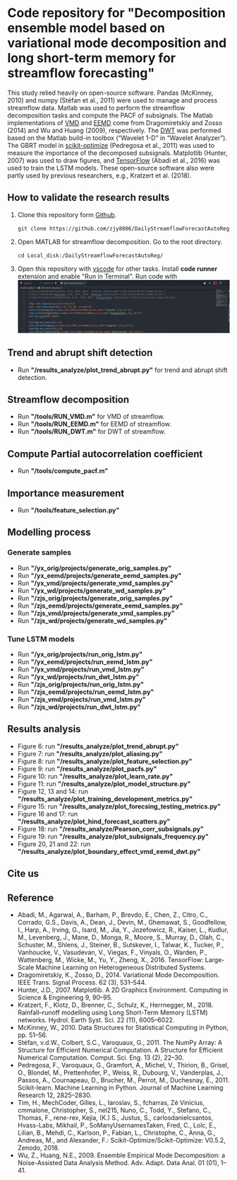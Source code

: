 # Code repository for "Decomposition ensemble model based on variational mode decomposition and long short-term memory for streamflow forecasting"


This study relied heavily on open-source software. Pandas (McKinney, 2010) and numpy (Stéfan et al., 2011) were used to manage and process streamflow data. Matlab was used to perform the streamflow decomposition tasks and compute the PACF of subsignals. The Matlab implementations of [VMD](https://ieeexplore.ieee.org/document/6655981) and [EEMD](https://doi.org/10.1142/S1793536909000047) come from Dragomiretskiy and Zosso (2014) and Wu and Huang (2009), respectively. The [DWT](https://www.mathworks.com/help/wavelet/ref/dwt.html) was performed based on the Matlab build-in toolbox (“Wavelet 1-D” in “Wavelet Analyzer”). The GBRT model in [scikit-optimize](https://scikit-optimize.github.io/) (Pedregosa et al., 2011) was used to measure the importance of the decomposed subsignals. Matplotlib (Hunter, 2007) was used to draw figures, and [TensorFlow](https://tensorflow.google.cn/) (Abadi et al., 2016) was used to train the LSTM models. These open-source software also were partly used by previous researchers, e.g., Kratzert et al. (2018).

## How to validate the research results

1. Clone this repository form [Github](https://github.com/zjy8006/DailyStreamflowForecastAutoReg).
   ```
   git clone https://github.com/zjy8006/DailyStreamflowForecastAutoReg
   ```
2. Open MATLAB for streamflow decomposition. Go to the root directory.
   ```
   cd Local_disk:/DailyStreamflowForecastAutoReg/
   ```
3. Open this repository with [vscode](https://code.visualstudio.com/) for other tasks. Install **code runner** extension and enable "Run in Terminal". Run code with ![Run code](/config/run_code.png)

## Trend and abrupt shift detection

* Run **"/results_analyze/plot_trend_abrupt.py"** for trend and abrupt shift detection.

## Streamflow decomposition

* Run **"/tools/RUN_VMD.m"** for VMD of streamflow.
* Run **"/tools/RUN_EEMD.m"** for EEMD of streamflow.
* Run **"/tools/RUN_DWT.m"** for DWT of streamflow.

## Compute Partial autocorrelation coefficient

* Run **"/tools/compute_pacf.m"**

## Importance measurement

* Run **"/tools/feature_selection.py"**

## Modelling process

### Generate samples

* Run **"/yx_orig/projects/generate_orig_samples.py"**
* Run **"/yx_eemd/projects/generate_eemd_samples.py"**
* Run **"/yx_vmd/projects/generate_vmd_samples.py"**
* Run **"/yx_wd/projects/generate_wd_samples.py"**
* Run **"/zjs_orig/projects/generate_orig_samples.py"**
* Run **"/zjs_eemd/projects/generate_eemd_samples.py"**
* Run **"/zjs_vmd/projects/generate_vmd_samples.py"**
* Run **"/zjs_wd/projects/generate_wd_samples.py"**

### Tune LSTM models

* Run **"/yx_orig/projects/run_orig_lstm.py"**
* Run **"/yx_eemd/projects/run_eemd_lstm.py"**
* Run **"/yx_vmd/projects/run_vmd_lstm.py"**
* Run **"/yx_wd/projects/run_dwt_lstm.py"**
* Run **"/zjs_orig/projects/run_orig_lstm.py"**
* Run **"/zjs_eemd/projects/run_eemd_lstm.py"**
* Run **"/zjs_vmd/projects/run_vmd_lstm.py"**
* Run **"/zjs_wd/projects/run_dwt_lstm.py"**

## Results analysis

* Figure 6: run **"/results_analyze/plot_trend_abrupt.py"**
* Figure 7: run **"/results_analyze/plot_aliasing.py"**
* Figure 8: run **"/results_analyze/plot_feature_selection.py"**
* Figure 9: run **"/results_analyze/plot_pacfs.py"**
* Figure 10: run **"/results_analyze/plot_learn_rate.py"**
* Figure 11: run **"/results_analyze/plot_model_structure.py"**
* Figure 12, 13 and 14: run **"/results_analyze/plot_training_development_metrics.py"**
* Figure 15: run **"/results_analyze/plot_forecsing_testing_metrics.py"**
* Figure 16 and 17: run **"/results_analyze/plot_hind_forecast_scatters.py"**
* Figure 18: run **"/results_analyze/Pearson_corr_subsignals.py"**
* Figure 19: run **"/results_analyze/plot_subsignals_frequency.py"**
* Figure 20, 21 and 22: run **"/results_analyze/plot_boundary_effect_vmd_eemd_dwt.py"**

## Cite us



## Reference

* Abadi, M., Agarwal, A., Barham, P., Brevdo, E., Chen, Z., Citro, C., Corrado, G.S., Davis, A., Dean, J., Devin, M., Ghemawat, S., Goodfellow, I., Harp, A., Irving, G., Isard, M., Jia, Y., Jozefowicz, R., Kaiser, L., Kudlur, M., Levenberg, J., Mane, D., Monga, R., Moore, S., Murray, D., Olah, C., Schuster, M., Shlens, J., Steiner, B., Sutskever, I., Talwar, K., Tucker, P., Vanhoucke, V., Vasudevan, V., Viegas, F., Vinyals, O., Warden, P., Wattenberg, M., Wicke, M., Yu, Y., Zheng, X., 2016. TensorFlow: Large-Scale Machine Learning on Heterogeneous Distributed Systems.
* Dragomiretskiy, K., Zosso, D., 2014. Variational Mode Decomposition. IEEE Trans. Signal Process. 62 (3), 531–544.
* Hunter, J.D., 2007. Matplotlib. A 2D Graphics Environment. Computing in Science & Engineering 9, 90–95.
* Kratzert, F., Klotz, D., Brenner, C., Schulz, K., Herrnegger, M., 2018. Rainfall–runoff modelling using Long Short-Term Memory (LSTM) networks. Hydrol. Earth Syst. Sci. 22 (11), 6005–6022.
* McKinney, W., 2010. Data Structures for Statistical Computing in Python, pp. 51–56.
* Stéfan, v.d.W., Colbert, S.C., Varoquaux, G., 2011. The NumPy Array: A Structure for Efficient Numerical Computation. A Structure for Efficient Numerical Computation. Comput. Sci. Eng. 13 (2), 22–30.
* Pedregosa, F., Varoquaux, G., Gramfort, A., Michel, V., Thirion, B., Grisel, O., Blondel, M., Prettenhofer, P., Weiss, R., Dubourg, V., Vanderplas, J., Passos, A., Cournapeau, D., Brucher, M., Perrot, M., Duchesnay, É., 2011. Scikit-learn. Machine Learning in Python. Journal of Machine Learning Research 12, 2825–2830.
* Tim, H., MechCoder, Gilles, L., Iaroslav, S., fcharras, Zé Vinícius, cmmalone, Christopher, S., nel215, Nuno, C., Todd, Y., Stefano, C., Thomas, F., rene-rex, Kejia, (K.) S., Justus, S., carlosdanielcsantos, Hvass-Labs, Mikhail, P., SoManyUsernamesTaken, Fred, C., Loïc, E., Lilian, B., Mehdi, C., Karlson, P., Fabian, L., Christophe, C., Anna, G., Andreas, M., and Alexander, F.: Scikit-Optimize/Scikit-Optimize: V0.5.2, Zenodo, 2018.
* Wu, Z., Huang, N.E., 2009. Ensemble Empirical Mode Decomposition: a Noise-Assisted Data Analysis Method. Adv. Adapt. Data Anal. 01 (01), 1–41.

